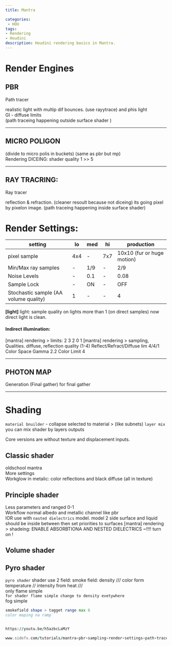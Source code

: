 ```yaml
---
title: Mantra

categories:
 - HOU
tags:
- Rendering
- Houdini
description: Houdini rendering basics in Mantra.
---
```


<!-- more -->



# Render Engines

## PBR      
Path tracer

realistic light with multip dif bounces. (use rayytrace) and phis light   
GI - diffuse limits  
(path traceing happening outside surface shader )  

---

## MICRO POLIGON  

(divide to micro polis in buckets) (same as pbr but mp)  
Rendering DICEING: shader quality 1 >> 5  

---

## RAY TRACRING:

Ray tracer

reflection & refraction. (cleaner resoult because not diceing) its going pixel by pixelon image.
(path traceing happening inside surface shader)



# Render Settings:
|setting | lo | med | hi | production|
|--- | --- | --- | --- | --- |
|pixel sample | 4x4 | - | 7x7 | 10x10 (fur or huge motion)
|Min/Max ray samples | - | 1/9 | - | 2/9
|Noise Levels | - | 0.1 | - | 0.08
|Sample Lock | - | ON | - | OFF
|Stochastic sample (AA volume quality) | 1 | - | - | 4

**[light]** light: sample quality on lights more than 1 (on direct samples) now direct light is clean.

#### Indirect illumination:
[mantra] rendering > limits:  2 3 2 0 1
[mantra] rendering > sampling, Qualities. diffuse, reflection  quality (1-4)
Reflect/Refract/Diffuse lim 4/4/1  
Color Space Gamma 2.2
Color Limit 4

---

## PHOTON MAP
Generation (Final gather) for final gather


---

# Shading  


`material bnuilder`  - collapse selected to material > (like subnets)
 `layer mix` you can mix shader by layers outputs

Core versions are without texture and displacement inputs.
## Classic shader
oldschool mantra  
More settings  
Workglow in metalic: color reflections and black diffuse (all in texture)  

## Principle shader
Less parameters and ranged 0-1  
Workflow normal albedo and metallic channel like pbr     
IOR use with `nasted dielectrics` model. model 2 side surface and liquid should be inside between then set priorities to surfaces [mantra] rendering >  shadeing:  ENABLE ABSORBTIONA AND NESTED DIELECTRICS ~!!!! turn on !

## Volume shader


## Pyro shader
`pyro shader` shader use 2 field: smoke field: density /// color form temperature // intensity from heat ///  
only flame simple    
```for shader flame simple change to density evetywhere```  
fog simple  
```for fog same setup but fire intendity to 0 and increse smoke desn and attenuation color to get shift // (fit range in smoke field)
smokefield shape > tagget range max 6
color maping na ramp```  


https://youtu.be/h5azbcLaMzY

www.sidefx.com/tutorials/mantra-pbr-sampling-render-settings-path-tracer-houdini-16-1/
